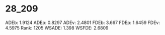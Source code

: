 # 28_209

ADEb: 1.9124
ADEp: 0.8297
ADEv: 2.4801
FDEb: 3.667
FDEp: 1.6459
FDEv: 4.5975
Rank: 1205
WSADE: 1.398
WSFDE: 2.6809
